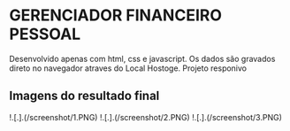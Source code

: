 # GERENCIADOR FINANCEIRO PESSOAL

Desenvolvido apenas com html, css e javascript. Os dados são gravados direto no navegador atraves do Local Hostoge.
Projeto responivo

## Imagens do resultado final

!.[.].(/screenshot/1.PNG)
!.[.].(/screenshot/2.PNG)
!.[.].(/screenshot/3.PNG)